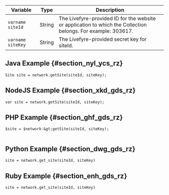 ---
---

|  Variable  | Type  | Description  |
|---|---|---|
|  `varname  siteId`  | String  | The Livefyre-provided ID for the website or application to which the Collection belongs. For example: 303617.  |
|  `varname  siteKey`  | String  | The Livefyre-provided secret key for siteId.  |
## Java Example {#section_nyl_ycs_rz}

```
Site site = network.getSite(siteId, siteKey); 

```
## NodeJS Example {#section_xkd_gds_rz}

```
var site = network.getSite(siteId, siteKey); 

```
## PHP Example {#section_ghf_gds_rz}

```
$site = $network-&gt;getSite(siteId, siteKey); 
 

```
## Python Example {#section_dwg_gds_rz}

```
site = network.get_site(siteId, siteKey) 

```
## Ruby Example {#section_enh_gds_rz}

```
site = network.get_site(siteId, siteKey) 

```
